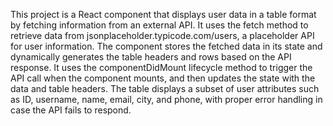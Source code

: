 This project is a React component that displays user data in a table format by fetching information from an external API. It uses the fetch method to retrieve data from jsonplaceholder.typicode.com/users, a placeholder API for user information. The component stores the fetched data in its state and dynamically generates the table headers and rows based on the API response. 
It uses the componentDidMount lifecycle method to trigger the API call when the component mounts, and then updates the state with the data and table headers. The table displays a subset of user attributes such as ID, username, name, email, city, and phone, with proper error handling in case the API fails to respond.
